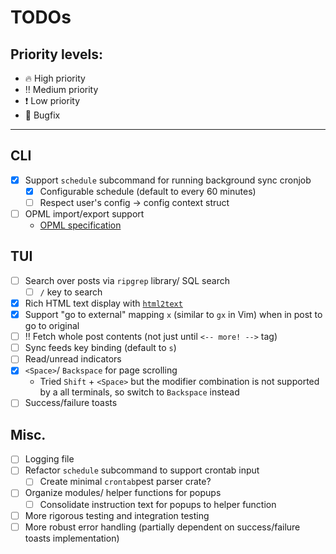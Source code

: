 # TODOs

## Priority levels:

- 🔥 High priority
- ‼️ Medium priority
- ❗ Low priority
- 🐛 Bugfix

---

## CLI

- [x] Support `schedule` subcommand for running background sync cronjob
  - [x] Configurable schedule (default to every 60 minutes)
  - [ ] Respect user's config &rarr; config context struct
- [ ] OPML import/export support
  - [OPML specification](https://opml.org/spec2.opml)

## TUI

- [ ] Search over posts via `ripgrep` library/ SQL search
  - [ ] `/` key to search
- [x] Rich HTML text display with [`html2text`](https://crates.io/crates/html2text)
- [x] Support "go to external" mapping `x` (similar to `gx` in Vim) when in post
      to go to original
- [ ] ‼️ Fetch whole post contents (not just until `<-- more! -->` tag)
- [ ] Sync feeds key binding (default to `s`)
- [ ] Read/unread indicators
- [x] `<Space>`/ `Backspace` for page scrolling
  - Tried `Shift` + `<Space>` but the modifier combination is not supported by a
    all terminals, so switch to `Backspace` instead
- [ ] Success/failure toasts

## Misc.

- [ ] Logging file
- [ ] Refactor `schedule` subcommand to support crontab input
  - [ ] Create minimal `crontab`pest parser crate?
- [ ] Organize modules/ helper functions for popups
  - [ ] Consolidate instruction text for popups to helper function
- [ ] More rigorous testing and integration testing
- [ ] More robust error handling (partially dependent on success/failure toasts
      implementation)
